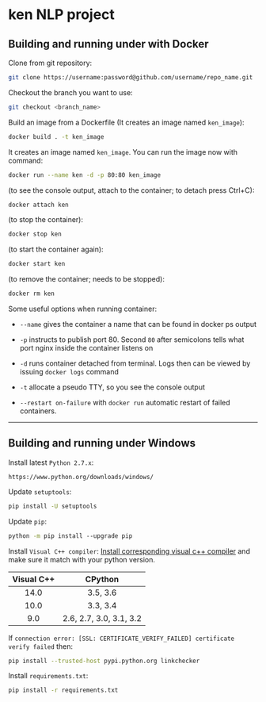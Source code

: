 # ken NLP project

## Building and running under with Docker

Clone from git repository:
```bash
git clone https://username:password@github.com/username/repo_name.git
```
<!-- ae9c2fa2d73fbbb0bd0a5ffa746f1df59036815c -->
<!-- https://github.com/malakhovks/ken.git -->
<!-- https://malakhovks:ae9c2fa2d73fbbb0bd0a5ffa746f1df59036815c@github.com/malakhovks/ken.git -->

Checkout the branch you want to use:
```bash
git checkout <branch_name>
```

Build an image from a Dockerfile (It creates an image named `ken_image`):
```bash
docker build . -t ken_image
```
It creates an image named `ken_image`. You can run the image now with command:
```bash
docker run --name ken -d -p 80:80 ken_image
```

(to see the console output, attach to the container; to detach press Ctrl+C):
```bash
docker attach ken
```

(to stop the container):
```bash
docker stop ken
```

(to start the container again):
```bash
docker start ken
```

(to remove the container; needs to be stopped):
```bash
docker rm ken
```

Some useful options when running container:

* `--name` gives the container a name that can be found in docker ps output

* `-p` instructs to publish port 80. Second `80` after semicolons tells what port nginx inside the container listens on

* `-d` runs container detached from terminal. Logs then can be viewed by issuing `docker logs` command

* `-t` allocate a pseudo TTY, so you see the console output

* `--restart on-failure` with `docker run` automatic restart of failed containers.

-------

## Building and running under Windows

Install latest `Python 2.7.x`:
```http
https://www.python.org/downloads/windows/
```
Update `setuptools`:
```bash
pip install -U setuptools
```
Update `pip`:
```bash
python -m pip install --upgrade pip
```
Install `Visual C++ compiler`:
[Install corresponding visual c++ compiler](https://wiki.python.org/moin/WindowsCompilers) and make sure it match with your python version.

| Visual C++ |         CPython         |
| :--------: | :---------------------: |
|    14.0    |        3.5, 3.6         |
|    10.0    |        3.3, 3.4         |
|    9.0     | 2.6, 2.7, 3.0, 3.1, 3.2 |

If `connection error: [SSL: CERTIFICATE_VERIFY_FAILED] certificate verify failed` then:
```bash
pip install --trusted-host pypi.python.org linkchecker
```
Install `requirements.txt`:
```bash
pip install -r requirements.txt
```